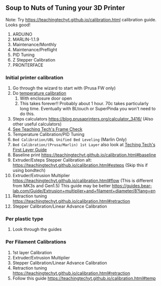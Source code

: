 
## Soup to Nuts of Tuning your 3D Printer

Note: Try https://teachingtechyt.github.io/calibration.html calibration guide. Looks good!

1. ARDUINO
2. MARLIN-1.1.9
3. Maintenance/Monthly
4. Maintenance/Preflight
5. PID Tuning
6. Z Stepper Calibration
7. PRONTERFACE

### Initial printer calibration
1. Go through the wizard to start with (Prusa FW only)
2. Do [temperature calibration](https://help.prusa3d.com/en/article/temperature-calibration_133266) 
	1. With enclosure door open
	2. This takes forever!! Probably about 1 hour. 70c takes particularly long time. Eventually with BLtouch or SuperPinda you won't need to do this.
3. Steps calculators https://blog.prusaprinters.org/calculator_3416/ (Also other useful calculators)
4. [See Teaching Tech's Frame Check](https://teachingtechyt.github.io/calibration.html#frame)
5. Temperature Calibration/PID Tuning
6. `Bed Calibration/UBL Unified Bed Leveling` (Marlin Only)
7. `Bed Calibration/(Prusa/Marlin) 1st Layer` also look at [Teching Tech's First Layer Guide](https://teachingtechyt.github.io/calibration.html#firstlayer)
8. Baseline print https://teachingtechyt.github.io/calibration.html#baseline
9. Extruder/Esteps Stepper Calibration alt: https://teachingtechyt.github.io/calibration.html#esteps (Skip this if using bondtech)
10. Extruder/Extrusion Multiplier https://teachingtechyt.github.io/calibration.html#flow (This is different from MK3s and Gen1.5) This guide may be better https://guides.bear-lab.com/Guide/Extrusion+multiplier+and+filament+diameter/8?lang=en
11. Retraction tuning https://teachingtechyt.github.io/calibration.html#retraction
12. Stepper Calibration/Linear Advance Calibration
### Per plastic type
1. Look through the guides

### Per Filament Calibrations
1. 1st layer Calibration
2. Extruder/Extrusion Multiplier
4. Stepper Calibration/Linear Advance Calibration
5. Retraction tuning https://teachingtechyt.github.io/calibration.html#retraction
6. Follow this guide https://teachingtechyt.github.io/calibration.html#temp
<!--stackedit_data:
eyJoaXN0b3J5IjpbMTExOTIyNDA4LC0yNjAyMTE3MCwxMDM1Mz
Y2Mjc0LC04MTc4Mzk5MzQsMTc0MDg1NzI0LC0yMjk1Mzc5Nzks
MTYyOTkxNzYyMSwxNDI5NDAxNDEsMTk2MTYwMDI3MywtNDI4Nz
E4NjkwLC0xMDgxMTk2Nzg1LDExMTc3ODY2MDYsNTI2MTAwMzYy
LDE2NDYyMDg0OSwtMTE0MDE1MzUsLTc2OTQ3Mjc1NywtNzI5Mz
c0MDY0LDUxMDQ3MDA2MSw4MTk2NjIyMDQsNTk2OTY1MDg2XX0=

-->